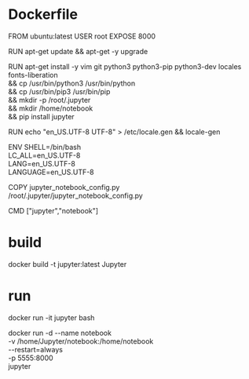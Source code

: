 # Dockerfile

FROM ubuntu:latest
USER root
EXPOSE 8000

RUN apt-get update && apt-get -y upgrade

RUN apt-get install -y vim git python3 python3-pip python3-dev locales fonts-liberation \
    && cp /usr/bin/python3 /usr/bin/python \
    && cp /usr/bin/pip3 /usr/bin/pip \
    && mkdir -p /root/.jupyter \
    && mkdir /home/notebook \
    && pip install jupyter

RUN echo "en_US.UTF-8 UTF-8" > /etc/locale.gen && locale-gen

ENV SHELL=/bin/bash \
    LC_ALL=en_US.UTF-8 \
    LANG=en_US.UTF-8 \
    LANGUAGE=en_US.UTF-8

COPY jupyter_notebook_config.py /root/.jupyter/jupyter_notebook_config.py

CMD ["jupyter","notebook"]


# build

docker build -t jupyter:latest Jupyter


# run

docker run -it jupyter bash

docker run -d --name notebook \
    -v /home/Jupyter/notebook:/home/notebook \
    --restart=always \
    -p 5555:8000 \
    jupyter